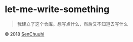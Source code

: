 # let-me-write-something

> 我建立了这个仓库。想写点什么，然后又不知道去写什么

&copy; 2018 [SenChuuhi][1]

[1]: https://senchuuhi.com
